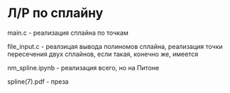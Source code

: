 # Л/Р по сплайну

main.c - реализация сплайна по точкам

file_input.c - реалзицая вывода полиномов сплайна, реализация точки пересечения двух сплайнов, если такая, конечно же, имеется

nm_spline.ipynb - реализация всего, но на Питоне

spline(7).pdf - преза
